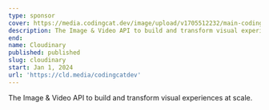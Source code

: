 ```yaml
---
type: sponsor
cover: https://media.codingcat.dev/image/upload/v1705512232/main-codingcatdev-photo/sponsors/CodingCat.dev.png
description: The Image & Video API to build and transform visual experiences at scale.
end:
name: Cloudinary
published: published
slug: cloudinary
start: Jan 1, 2024
url: 'https://cld.media/codingcatdev'
---
```


The Image & Video API to build and transform visual experiences at scale.
